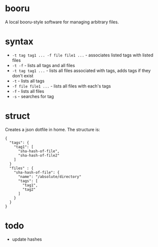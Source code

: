 # booru
A local booru-style software for managing arbitrary files.

# syntax

* `-t tag tag1 ... -f file file1 ...` - associates listed tags with listed files
* `-t -f` - lists all tags and all files
* `-t tag tag1 ...` - lists all files associated with tags, adds tags if they don't exist
* `-t` - lists all tags
* `-f file file1 ...` - lists all files with each's tags
* `-f` - lists all files
* `-s` - searches for tag

# struct

Creates a json dotfile in home. The structure is:

```
{
  "tags": {
    "tag1": [
      "sha-hash-of-file",
      "sha-hash-of-file2"
    ]
  }
  "files" : {
    "sha-hash-of-file": {
      "name": "/absolute/directory"
      "tags": [
        "tag1",
        "tag2"
      ]
    }
  }
}
```

# todo

* update hashes
